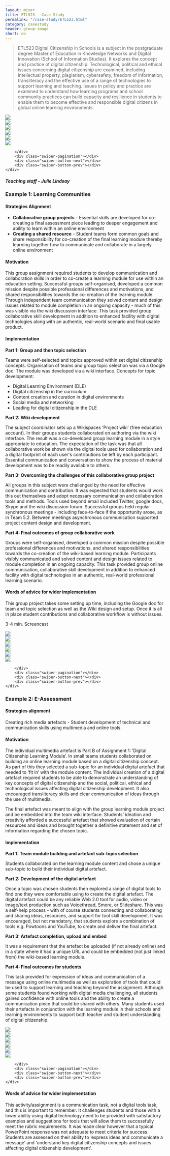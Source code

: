 ```yaml
---
layout: mixer
title: ETL523 - Case Study
permalink: "/case-study/ETL523.html"
category: casestudy
header: group-image
short: ea
---
```


> ETL523 Digital Citizenship in Schools is a subject in the postgraduate degree Master of Education in Knowledge Networks and Digital Innovation (School of Information Studies). It explores the concept and practice of digital citizenship. Technological, political and ethical issues concerning digital citizenship are examined, including intellectual property, plagiarism, cybersafety, freedom of information, transliteracy and the effective use of a range of technologies to support learning and teaching. Issues in policy and practice are examined to understand how learning programs and school community practices can build capacity and resilience in students to enable them to become effective and responsible digital citizens in global online learning environments.

 <div class="swiper-container swiper1">
        <div class="swiper-wrapper image-container">
            <div class="swiper-slide"><img src="../images/practices/Asynchronous-Discussions-EMT409.jpg"></div>
            <div class="swiper-slide"><img src="../images/practices/Distributed-Leadership-MGT584.jpg"></div>
            <div class="swiper-slide"><img src="../images/practices/Dividing-Large-Cohorts-MGT100.jpg"></div>
            <div class="swiper-slide"><img src="../images/practices/Orientation-to-the-Environment-SSS032.jpg"></div>
            <div class="swiper-slide"><img src="../images/practices/Personalisation-of-the-Environment-HRM502.jpg"></div>
            <div class="swiper-slide"><img src="../images/practices/RolePlay-INR503.jpg"></div>

        </div>
        <div class="swiper-pagination"></div>
        <div class="swiper-button-next"></div>
        <div class="swiper-button-prev"></div>
    </div>

##### Teaching staff - Julie Lindsay

### Example 1: Learning Communities

#### Strategies Alignment

- **Collaborative group projects** - Essential skills are developed for co-creating a final assessment piece leading to deeper engagement and ability to learn within an online environment
- **Creating a shared resource** - Student teams form common goals and share responsibility for co-creation of the final learning module thereby learning together how to communicate and collaborate in a largely online environment

#### Motivation

This group assignment required students to develop communication and collaboration skills in order to co-create a learning module for use within an education setting. Successful groups self-organised, developed a common mission despite possible professional differences and motivations, and shared responsibilities towards the co-creation of the learning module. Through independent team communication they solved content and design issues related to module completion in an ongoing capacity - much of this was visible via the wiki discussion interface. This task provided group collaborative skill development in addition to enhanced facility with digital technologies along with an authentic, real-world scenario and final usable product.

#### Implementation

**Part 1: Group and then topic selection**

Teams were self-selected and topics approved within set digital citizenship concepts. Organisation of teams and group topic selection was via a Google doc. The module was developed via a wiki interface. Concepts for topic development:

- Digital Learning Environment (DLE)
- Digital citizenship in the curriculum
- Content creation and curation in digital environments
- Social media and networking
- Leading for digital citizenship in the DLE

**Part 2: Wiki development**

The subject coordinator sets up a Wikispaces ‘Project wiki’ (free education account). In their groups students collaborated on authoring via the wiki interface. The result was a co-developed group learning module in a style appropriate to education. The expectation of the task was that all collaborative work be shown via the digital tools used for collaboration and a digital footprint of each user's contributions be left by each participant. Essential communication and conversation to show the process of material development was to be readily available to others.

**Part 3: Overcoming the challenges of this collaborative group project**

All groups in this subject were challenged by the need for effective communication and contribution. It was expected that students would work this out themselves and adopt necessary communication and collaboration tools and methods. Tools used beyond email included Twitter, google docs, Skype and the wiki discussion forum. Successful groups held regular synchronous meetings - including face-to-face if the opportunity arose, as in Team 5.2. Between meetings asynchronous communication supported project content design and development. 

**Part 4: Final outcomes of group collaborative work**

Groups were self-organised, developed a common mission despite possible professional differences and motivations, and shared responsibilities towards the co-creation of the wiki-based learning module. Participants visibly communicated and solved content and design issues related to module completion in an ongoing capacity. This task provided group online communication, collaborative skill development in addition to enhanced facility with digital technologies in an authentic, real-world professional learning scenario.

#### Words of advice for wider implementation

This group project takes some setting up time, including the Google doc for team and topic selection as well as the Wiki design and setup. Once it is all in place student contributions and collaborative workflow is without issues. 

3-4 min. Screencast

 <div class="swiper-container swiper2">
        <div class="swiper-wrapper image-container">
            <div class="swiper-slide"><img src="../images/practices/Asynchronous-Discussions-EMT409.jpg"></div>
            <div class="swiper-slide"><img src="../images/practices/Distributed-Leadership-MGT584.jpg"></div>
            <div class="swiper-slide"><img src="../images/practices/Dividing-Large-Cohorts-MGT100.jpg"></div>
            <div class="swiper-slide"><img src="../images/practices/Orientation-to-the-Environment-SSS032.jpg"></div>
            <div class="swiper-slide"><img src="../images/practices/Personalisation-of-the-Environment-HRM502.jpg"></div>
            <div class="swiper-slide"><img src="../images/practices/RolePlay-INR503.jpg"></div>

        </div>
        <div class="swiper-pagination"></div>
        <div class="swiper-button-next"></div>
        <div class="swiper-button-prev"></div>
    </div>

### Example 2: E-Assessment

#### Strategies alignment

Creating rich media artefacts - Student development of technical and communication skills using multimedia and online tools.

#### Motivation

The individual multimedia artefact is Part B of Assignment 1: ’Digital Citizenship Learning Module’. In small teams students collaborated on building an online learning module based on a digital citizenship concept. As part of this they selected a sub-topic for an individual digital artefact that needed to ‘fit in’ with the module content. The individual creation of a digital artefact required students to be able to demonstrate an understanding of key concepts of digital citizenship and the social, political, ethical and technological issues affecting digital citizenship development. It also encouraged transliteracy skills and clear communication of ideas through the use of multimedia.

The final artefact was meant to align with the group learning module project and be embedded into the team wiki interface. Students’ ideation and creativity afforded a successful artefact that showed evaluation of certain resources and ideas and brought together a definitive statement and set of information regarding the chosen topic. 

#### Implementation

**Part 1: Team module building and artefact sub-topic selection**

Students collaborated on the learning module content and chose a unique sub-topic to build their individual digital artefact.

**Part 2: Development of the digital artefact**

Once a topic was chosen students then explored a range of digital tools to find one they were comfortable using to create the digital artefact. The digital artefact could be any reliable Web 2.0 tool for audio, video or image/text production such as Voicethread, Smore, or Slideshare. This was a self-help process - with of course students connecting and collaborating and sharing ideas, resources, and support for tool skill development. It was encouraged, but not mandatory, that students explore a combination of tools e.g. Powtoons and YouTube, to create and deliver the final artefact. 

**Part 3: Artefact completion, upload and embed**

It was a requirement that the artefact be uploaded (if not already online) and in a state where it had a unique URL and could be embedded (not just linked from) the wiki-based learning module.

**Part 4: Final outcomes for students** 

This task provided for expression of ideas and communication of a message using online multimedia as well as exploration of tools that could be used to support learning and teaching beyond the assignment. Although some students found working with digital media challenging, all students gained confidence with online tools and the ability to create a communication piece that could be shared with others. Many students used their artefacts in conjunction with the learning module in their schools and learning environments to support both teacher and student understanding of digital citizenship.

 <div class="swiper-container swiper3">
        <div class="swiper-wrapper image-container">
            <div class="swiper-slide"><img src="../images/practices/Asynchronous-Discussions-EMT409.jpg"></div>
            <div class="swiper-slide"><img src="../images/practices/Distributed-Leadership-MGT584.jpg"></div>
            <div class="swiper-slide"><img src="../images/practices/Dividing-Large-Cohorts-MGT100.jpg"></div>
            <div class="swiper-slide"><img src="../images/practices/Orientation-to-the-Environment-SSS032.jpg"></div>
            <div class="swiper-slide"><img src="../images/practices/Personalisation-of-the-Environment-HRM502.jpg"></div>
            <div class="swiper-slide"><img src="../images/practices/RolePlay-INR503.jpg"></div>

        </div>
        <div class="swiper-pagination"></div>
        <div class="swiper-button-next"></div>
        <div class="swiper-button-prev"></div>
    </div>

#### Words of advice for wider implementation

This activity/assignment is a communication task, not a digital tools task, and this is important to remember. It challenges students and those with a lower ability using digital technology need to be provided with satisfactory examples and suggestions for tools that will allow them to successfully meet the rubric requirements. It was made clear however that a typical PowerPoint response was not adequate to meet criteria for success. Students are assessed on their ability to ‘express ideas and communicate a message’ and ‘understand key digital citizenship concepts and issues affecting digital citizenship development’.

<script src="{{ site.baseurl }}/js/swiper.min.js"></script>

<script>
    var swiper = new Swiper('.swiper1', {
        pagination: '.swiper-pagination',
        paginationClickable: true,
        nextButton: '.swiper-button-next',
        prevButton: '.swiper-button-prev',
        spaceBetween: 50
    });

    var swiper = new Swiper('.swiper2', {
        pagination: '.swiper-pagination',
        paginationClickable: true,
        nextButton: '.swiper-button-next',
        prevButton: '.swiper-button-prev',
        spaceBetween: 50
    });
    
    var swiper = new Swiper('.swiper3', {
        pagination: '.swiper-pagination',
        paginationClickable: true,
        nextButton: '.swiper-button-next',
        prevButton: '.swiper-button-prev',
        spaceBetween: 50
    });
</script>